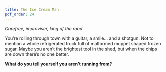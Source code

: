 ```yaml
---
title: The Ice Cream Man
pdf_order: 24
---
```


_Carefree, improviser, king of the road_

You’re rolling through town with a guitar, a smile… and a shotgun. Not to mention a whole refrigerated truck full of malformed muppet shaped frozen sugar. Maybe you aren’t the brightest tool in the shed, but when the chips are down there’s no one better.

**What do you tell yourself you aren’t running from?**
